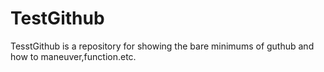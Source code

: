 # TestGithub
TesstGithub is a repository for showing the bare minimums of guthub and how to maneuver,function.etc.

